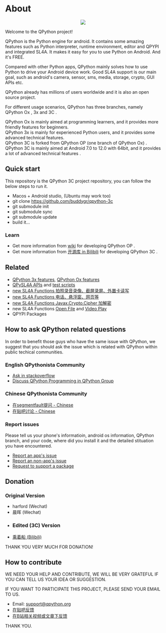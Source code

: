 # About


<p align="center"><a href="https://github.com/buddygr/qpython-3c/blob/master/qpython/src/main/res/drawable-xxhdpi/ic_launcher.png" target="_blank"><img src="https://github.com/buddygr/qpython-3c/blob/master/qpython/src/main/res/drawable-xxhdpi/ic_launcher.png?raw=true"></a></p>

Welcome to the QPython project!

QPython is the Python engine for android. It contains some amazing features such as Python interpreter, runtime environment, editor and QPYPI and integrated SL4A. It makes it easy for you to use Python on Android. And it's FREE.


Compared with other Python apps, QPython mainly solves how to use Python to drive your Android device work. Good SL4A support is our main goal, such as android's camera, sensor, sms, media, storage, crypto, GUI APIs etc.

QPython already has millions of users worldwide and it is also an open source project.

For different usage scenarios, QPython has three branches, namely QPython Ox , 3x and 3C .

QPython Ox is mainly aimed at programming learners, and it provides more friendly features for beginners.  
QPython 3x is mainly for experienced Python users, and it provides some advanced technical features.  
QPython 3C is forked from QPython OP (one branch of QPython Ox) . QPython 3C is mainly aimed at Android 7.0 to 12.0 with 64bit, and it provides a lot of advanced technical features .

## Quick start

This repository is the QPython 3C project repository, you can follow the below steps to run it.

- Macos + Android studio, (Ubuntu may work too)
- git clone https://github.com/buddygr/qpython-3c
- git submodule init
- git submodule sync
- git submodule update
- build it...

### Learn
- Get more information from [wiki](https://github.com/qpython-android/qpython/wiki) for developing QPython OP .
- Get more information from [开源库 in Bilibili](https://www.bilibili.com/read/readlist/rl321663) for developing QPython 3C .

## Related 

- [QPython 3x features](https://github.com/qpython-android/qpython.org/blob/master/qpython-docs/source/en/qpython_3x_featues.rst), [QPython Ox features](https://github.com/qpython-android/qpython.org/blob/master/qpython-docs/source/en/qpython_ox_featues.rst)
- [QPySL4A APIs](https://github.com/qpython-android/qpysl4a/blob/master/doc/en/APIs.rst) and [test scripts](https://github.com/qpython-android/qpysl4a/issues/1)
- [new SL4A Functions 拍照录音录像、截屏录屏、外置卡读写](https://www.bilibili.com/read/cv13418026)
- [new SL4A Functions 电话、悬浮窗、网页等](https://www.bilibili.com/read/cv11197543)
- [new SL4A Functions Javax.Crypto.Cipher 加解密](https://www.bilibili.com/read/cv11108237)
- new SL4A Functions [Open File](https://www.bilibili.com/read/cv11037013) and [Video Play](https://www.bilibili.com/read/cv10618059)
- QPYPI Packages

## How to ask QPython related questions
In order to benefit those guys who have the same issue with QPython, we suggest that you should ask the issue which is related with QPython within public techical communities.


### English QPythonista Community

- [Ask in stackoverflow](https://stackoverflow.com/questions/tagged/qpython)
- [Discuss QPython Programming in QPython Group](https://www.facebook.com/groups/qpython/)

### Chinese QPythonista Community

- [在segmentfault提问 - Chinese](https://segmentfault.com/t/qpython)
- [在贴吧讨论 - Chinese](https://tieba.baidu.com/f?ie=utf-8&kw=qpython)

### Report issues

Please tell us your phone's informatioin, android os information, QPython branch, and your code, where did you install it and the detailed stituation you have encountered.

- [Report an app's issue](https://github.com/qpython-android/qpython/issues)
- [Report an non-app's issue](https://github.com/qpython-android/qpython.org/issues)
- [Request to support a package](https://github.com/qpython-android/qpypi/issues)

## Donation

### Original Version
- harford (Wechat)
- 晨晖 (Wechat)
- ### Edited (3C) Version
- [乘着船 (Bilibili)](https://space.bilibili.com/9185070)

THANK YOU VERY MUCH FOR DONATION!


## How to contribute
WE NEED YOUR HELP AND CONTRIBUTE, WE WILL BE VERY GRATEFUL IF YOU CAN TELL US YOUR IDEA OR SUGGESTION.

IF YOU WANT TO PARTICIPATE THIS PROJECT, PLEASE SEND YOUR EMAIL TO US.

- Email: support@qpython.org
- [在贴吧反馈](https://tieba.baidu.com/f?ie=utf-8&kw=qpython)
- [在B站相关视频或文章下反馈](https://www.bilibili.com/read/readlist/rl321663)

THANK YOU.
